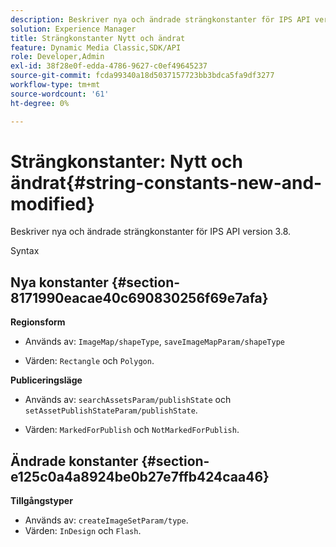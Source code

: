 ```yaml
---
description: Beskriver nya och ändrade strängkonstanter för IPS API version 3.8.
solution: Experience Manager
title: Strängkonstanter Nytt och ändrat
feature: Dynamic Media Classic,SDK/API
role: Developer,Admin
exl-id: 38f28e0f-edda-4786-9627-c0ef49645237
source-git-commit: fcda99340a18d5037157723bb3bdca5fa9df3277
workflow-type: tm+mt
source-wordcount: '61'
ht-degree: 0%

---
```


# Strängkonstanter: Nytt och ändrat{#string-constants-new-and-modified}

Beskriver nya och ändrade strängkonstanter för IPS API version 3.8.

Syntax

## Nya konstanter {#section-8171990eacae40c690830256f69e7afa}

**Regionsform**

* Används av: `ImageMap/shapeType`, `saveImageMapParam/shapeType`

* Värden: `Rectangle` och `Polygon`.

**Publiceringsläge**

* Används av: `searchAssetsParam/publishState` och `setAssetPublishStateParam/publishState`.

* Värden: `MarkedForPublish` och `NotMarkedForPublish`.

## Ändrade konstanter {#section-e125c0a4a8924be0b27e7ffb424caa46}

**Tillgångstyper**

* Används av: `createImageSetParam/type`.
* Värden: `InDesign` och `Flash`.
